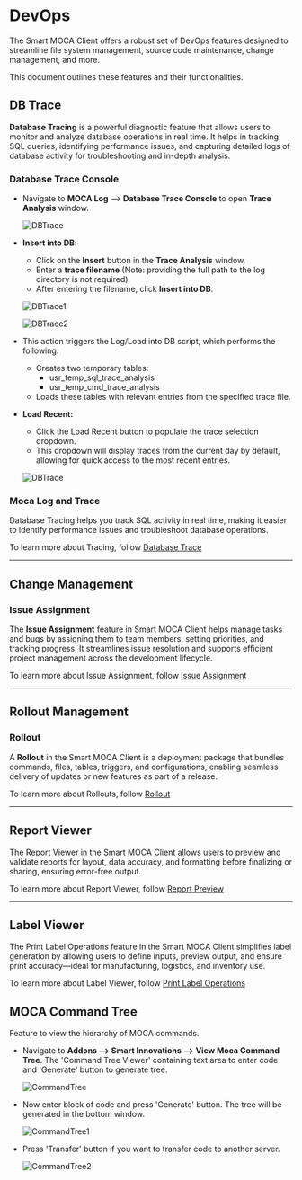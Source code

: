 # DevOps

The Smart MOCA Client offers a robust set of DevOps features designed to streamline file system management, source code maintenance, change management, and more. 

This document outlines these features and their functionalities.

## DB Trace

**Database Tracing** is a powerful diagnostic feature that allows users to monitor and analyze database operations in real time. It helps in tracking SQL queries, identifying performance issues, and capturing detailed logs of database activity for troubleshooting and in-depth analysis.

### Database Trace Console

- Navigate to **MOCA Log** --> **Database Trace Console** to open **Trace Analysis** window.
  
  ![DBTrace](./.attachments/trace5.png)

- **Insert into DB**: 
  - Click on the **Insert** button in the **Trace Analysis** window.
  - Enter a **trace filename** (Note: providing the full path to the log directory is not required).
  - After entering the filename, click **Insert into DB**.

  ![DBTrace1](./.attachments/trace6.png)

  ![DBTrace2](./.attachments/trace8.png)

- This action triggers the Log/Load into DB script, which performs the following:

  - Creates two temporary tables:
    - usr_temp_sql_trace_analysis
    - usr_temp_cmd_trace_analysis
  - Loads these tables with relevant entries from the specified trace file.

- **Load Recent:**
  - Click the Load Recent button to populate the trace selection dropdown.
  - This dropdown will display traces from the current day by default, allowing for quick access to the most recent entries.
   
  ![DBTrace](./.attachments/trace7.png)


### Moca Log and Trace

Database Tracing helps you track SQL activity in real time, making it easier to identify performance issues and troubleshoot database operations.

To learn more about Tracing, follow [Database Trace](./database-trace.md)

---

## Change Management

### Issue Assignment
The **Issue Assignment** feature in Smart MOCA Client helps manage tasks and bugs by assigning them to team members, setting priorities, and tracking progress. It streamlines issue resolution and supports efficient project management across the development lifecycle.

To learn more about Issue Assignment, follow [Issue Assignment](./issue-assignment.md)

---

## Rollout Management

### Rollout
A **Rollout** in the Smart MOCA Client is a deployment package that bundles commands, files, tables, triggers, and configurations, enabling seamless delivery of updates or new features as part of a release.

To learn more about Rollouts, follow [Rollout](./rollouts.md)

---

## Report Viewer

The Report Viewer in the Smart MOCA Client allows users to preview and validate reports for layout, data accuracy, and formatting before finalizing or sharing, ensuring error-free output.

To learn more about Report Viewer, follow [Report Preview](./advance-operations.md#report-preview)

---

## Label Viewer

The Print Label Operations feature in the Smart MOCA Client simplifies label generation by allowing users to define inputs, preview output, and ensure print accuracy—ideal for manufacturing, logistics, and inventory use.

To learn more about Label Viewer, follow [Print Label Operations](./advance-operations.md#print-label-operations)

## MOCA Command Tree

Feature to view the hierarchy of MOCA commands. 

- Navigate to **Addons --> Smart Innovations --> View Moca Command Tree**. The 'Command Tree Viewer' containing text area to enter code and 'Generate' button to generate tree.

  ![CommandTree](./.attachments/commandtree.png)

- Now enter block of code and press 'Generate' button. The tree will be generated in the bottom window.

  ![CommandTree1](./.attachments/commandtree1.png)

- Press 'Transfer' button if you want to transfer code to another server.

  ![CommandTree2](./.attachments/commandtree2.png)

